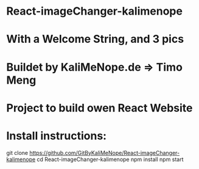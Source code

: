 # React-imageChanger-kalimenope
# With a Welcome String, and 3 pics 
# Buildet by KaliMeNope.de => Timo Meng 
# Project to build owen React Website 

# Install instructions: 

git clone https://github.com/GitByKaliMeNope/React-imageChanger-kalimenope
cd React-imageChanger-kalimenope
npm install 
npm start 

